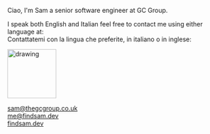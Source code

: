 Ciao, I'm Sam a senior software engineer at GC Group.

I speak both English and Italian feel free to contact me using either language at:\
Contattatemi con la lingua che preferite, in italiano o in inglese:

<img src="https://www.findsam.dev/_next/static/media/Sam_Signature.c9780b61.svg" alt="drawing" width="110"/>

sam@thegcgroup.co.uk\
me@findsam.dev\
[findsam.dev](https://findsam.dev)



